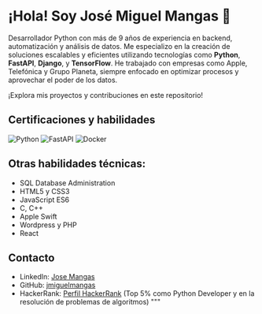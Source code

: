 # ¡Hola! Soy José Miguel Mangas 👋
Desarrollador Python con más de 9 años de experiencia en backend, automatización y análisis de datos. Me especializo en la creación de soluciones escalables y eficientes utilizando tecnologías como **Python**, **FastAPI**, **Django**, y **TensorFlow**. He trabajado con empresas como Apple, Telefónica y Grupo Planeta, siempre enfocado en optimizar procesos y aprovechar el poder de los datos.

¡Explora mis proyectos y contribuciones en este repositorio!

## Certificaciones y habilidades
![Python](https://img.shields.io/badge/Python-Expert-blue)
![FastAPI](https://img.shields.io/badge/FastAPI-Framework-green)
![Docker](https://img.shields.io/badge/Docker-Containers-blue)

## Otras habilidades técnicas:
- SQL Database Administration
- HTML5 y CSS3
- JavaScript ES6
- C, C++
- Apple Swift
- Wordpress y PHP
- React

## Contacto
- LinkedIn: [Jose Mangas](https://www.linkedin.com/in/josemmangasdeveloper/)
- GitHub: [jmiguelmangas](https://github.com/jmiguelmangas)
- HackerRank: [Perfil HackerRank](https://www.hackerrank.com/profile/jmmangas) (Top 5% como Python Developer y en la resolución de problemas de algoritmos)
"""
